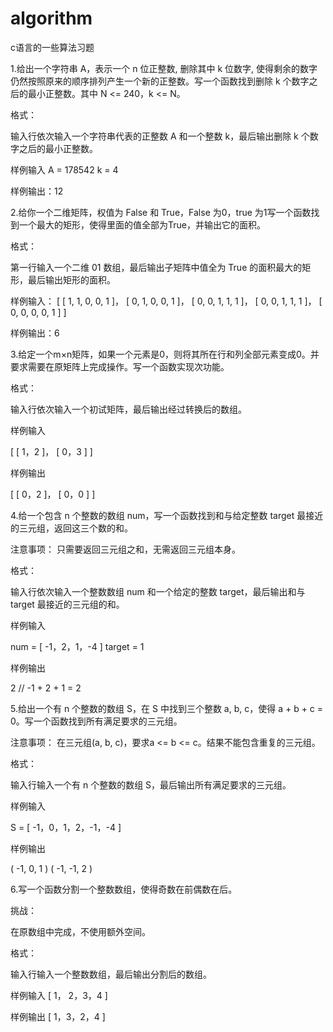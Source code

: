 # algorithm
c语言的一些算法习题

1.给出一个字符串 A，表示一个 n 位正整数, 删除其中 k 位数字, 使得剩余的数字仍然按照原来的顺序排列产生一个新的正整数。写一个函数找到删除 k 个数字之后的最小正整数。其中 N <= 240，k <= N。

格式：

输入行依次输入一个字符串代表的正整数 A 和一个整数 k，最后输出删除 k 个数字之后的最小正整数。

样例输入
A = 178542
k = 4

样例输出：12


2.给你一个二维矩阵，权值为 False 和 True，False 为0，true 为1写一个函数找到一个最大的矩形，使得里面的值全部为True，并输出它的面积。

格式：

第一行输入一个二维 01 数组，最后输出子矩阵中值全为 True 的面积最大的矩形，最后输出矩形的面积。

样例输入：
[
  [ 1, 1, 0, 0, 1 ]，
  [ 0, 1, 0, 0, 1 ]，
  [ 0, 0, 1, 1, 1 ]，
  [ 0, 0, 1, 1, 1 ]，
  [ 0, 0, 0, 0, 1 ]
]

样例输出：6

3.给定一个m×n矩阵，如果一个元素是0，则将其所在行和列全部元素变成0。并要求需要在原矩阵上完成操作。写一个函数实现次功能。

格式：

输入行依次输入一个初试矩阵，最后输出经过转换后的数组。

样例输入

[
[ 1，2 ]，
[ 0，3 ]
]


样例输出

[
[ 0，2 ]，
[ 0，0 ]
]


4.给一个包含 n 个整数的数组 num，写一个函数找到和与给定整数 target 最接近的三元组，返回这三个数的和。

注意事项：
只需要返回三元组之和，无需返回三元组本身。

格式：

输入行依次输入一个整数数组 num 和一个给定的整数 target，最后输出和与 target 最接近的三元组的和。

样例输入

num = [ -1，2，1，-4 ]
target = 1

样例输出

2   // -1 + 2 + 1 = 2

5.给出一个有 n 个整数的数组 S，在 S 中找到三个整数 a, b, c，使得 a + b + c = 0。写一个函数找到所有满足要求的三元组。

注意事项：
在三元组(a, b, c)，要求a <= b <= c。结果不能包含重复的三元组。

格式：

输入行输入一个有 n 个整数的数组 S，最后输出所有满足要求的三元组。

样例输入

S = [ -1，0，1，2，-1，-4 ]

样例输出

( -1, 0, 1 )
( -1, -1, 2 )


6.写一个函数分割一个整数数组，使得奇数在前偶数在后。

挑战：

在原数组中完成，不使用额外空间。


格式：

输入行输入一个整数数组，最后输出分割后的数组。

样例输入
[ 1， 2，3，4 ]



样例输出
[ 1，3，2，4 ]




